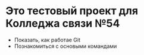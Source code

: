 # Это тестовый проект для Колледжа связи №54

+ Показать, как работае Git
+ Познакомиться с основыми командами
